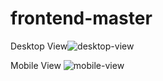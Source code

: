 # frontend-master
Desktop View![desktop-view](https://github.com/user-attachments/assets/eaba2df8-414e-4ee5-9313-e30cdca1e4a2)

Mobile View
![mobile-view](https://github.com/user-attachments/assets/3035f835-148f-4af4-9bee-8b787ea60bd6)

